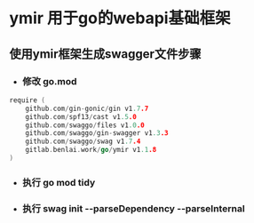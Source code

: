 # ymir 用于go的webapi基础框架

## 使用ymir框架生成swagger文件步骤
- ### 修改 go.mod 
```go
require (
	github.com/gin-gonic/gin v1.7.7
	github.com/spf13/cast v1.5.0
	github.com/swaggo/files v1.0.0
	github.com/swaggo/gin-swagger v1.3.3
	github.com/swaggo/swag v1.7.4
	gitlab.benlai.work/go/ymir v1.1.8
)
```
- ### 执行 go mod tidy
- ### 执行 swag init --parseDependency --parseInternal

